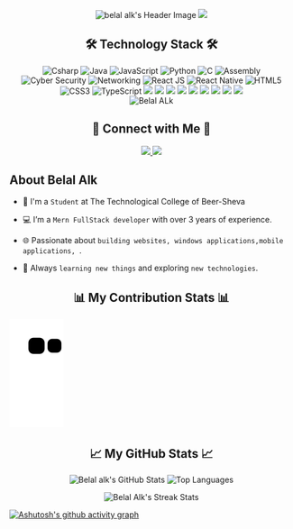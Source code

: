 <p align="center">
  <img src="" alt="belal alk's Header Image"/>
  <img src="https://github.com/Belalalk/profile-config/blob/main/github-header-image%20(1).png"/>
    </p>

<h2 align="center">🛠 Technology Stack 🛠</h2>
<p align="center">

 <img src="https://img.shields.io/badge/C%23-239120?style=for-the-badge&logo=csharp&logoColor=white" alt="Csharp" />
<img src="https://img.shields.io/badge/Java-007396?style=for-the-badge&logo=java&logoColor=white" alt="Java" />
<img src="https://img.shields.io/badge/JavaScript-F7DF1E?style=for-the-badge&logo=javascript&logoColor=black" alt="JavaScript" />
<img src="https://img.shields.io/badge/Python-3776AB?style=for-the-badge&logo=python&logoColor=white" alt="Python" />
<img src="https://img.shields.io/badge/C-A8B9CC?style=for-the-badge&logo=c&logoColor=white" alt="C" />
<img src="https://img.shields.io/badge/Assembly-525252?style=for-the-badge&logo=assembly&logoColor=white" alt="Assembly" />
<img src="https://img.shields.io/badge/Cyber%20Security-232F3E?style=for-the-badge&logo=security&logoColor=white" alt="Cyber Security" />
<img src="https://img.shields.io/badge/Networking-00A4EF?style=for-the-badge&logo=networking&logoColor=white" alt="Networking" />
<img src="https://img.shields.io/badge/React_JS-61DAFB?style=for-the-badge&logo=react&logoColor=black" alt="React JS" />
<img src="https://img.shields.io/badge/React_Native-61DAFB?style=for-the-badge&logo=react&logoColor=black" alt="React Native" />
<img src="https://img.shields.io/badge/HTML5-E34F26?style=for-the-badge&logo=html5&logoColor=white" alt="HTML5" />
<img src="https://img.shields.io/badge/CSS3-1572B6?style=for-the-badge&logo=css3&logoColor=white" alt="CSS3" />
<img src="https://img.shields.io/badge/TypeScript-3178C6?style=for-the-badge&logo=typescript&logoColor=white" alt="TypeScript" />


  <img src="https://img.shields.io/badge/Node.js-339933?style=for-the-badge&logo=node.js&logoColor=white"/>

  <!-- Libraries -->
  <img src="https://img.shields.io/badge/Bootstrap-563D7C?style=for-the-badge&logo=bootstrap&logoColor=white"/>
  <img src="https://img.shields.io/badge/MUI-007FFF?style=for-the-badge&logo=mui&logoColor=white"/>
  <img src="https://img.shields.io/badge/Tailwind_CSS-06B6D4?style=for-the-badge&logo=tailwind-css&logoColor=white"/>
  <img src="https://img.shields.io/badge/Webpack-8DD6F9?style=for-the-badge&logo=webpack&logoColor=black"/>
  
  <!-- Tools and Services -->
  <img src="https://img.shields.io/badge/VS_Code-007ACC?style=for-the-badge&logo=visual-studio-code&logoColor=white"/>
  <img src="https://img.shields.io/badge/Git-F05032?style=for-the-badge&logo=git&logoColor=white"/>
  <img src="https://img.shields.io/badge/GitHub_Actions-2088FF?style=for-the-badge&logo=github-actions&logoColor=white"/>
  <img src="https://img.shields.io/badge/Netlify-00C7B7?style=for-the-badge&logo=netlify&logoColor=white"/>
   <br>
<img src="https://komarev.com/ghpvc/?username=Belalalk&label=Profile%20views&color=0e75b6&style=plastic" alt="Belal ALk" />
</p>

<h2 align="center">🤝 Connect with Me 🤝</h2>

<p align="center">
  <a href="mailto:belalalk16@gmail.com">
    <img src="https://img.shields.io/badge/-GMAIL-c14438?style=for-the-badge&logo=Gmail&logoColor=white"/>
  </a>
  <a href="https://www.linkedin.com/in/belal-alkrenawie-23378a263/">
    <img src="https://img.shields.io/badge/LinkedIn-0077B5?style=for-the-badge&logo=linkedin&logoColor=white"/>
  </a>
</p>

##  About Belal Alk
- :school: I'm a `Student` at The Technological College of Beer-Sheva

- 💻 I’m a `Mern FullStack developer` with over 3 years of experience.
- 🌐 Passionate about `building websites, windows applications,mobile applications, `.
- 📘 Always `learning new things` and exploring `new technologies`.

<h2 align="center">📊 My Contribution Stats 📊</h2>

![Snake animation](https://github.com/Shady-Omar/Shady-Omar/blob/output/github-contribution-grid-snake.svg)

<h2 align="center">📈 My GitHub Stats 📈</h2>

<p align="center">
  <img src="https://github-readme-stats.vercel.app/api?username=belalalk&show_icons=true&theme=radical&line_height=27" alt="Belal alk's GitHub Stats">
  <img src="https://github-readme-stats.vercel.app/api/top-langs/?username=belalalk&hide=html,css,java,shaderlab,kotlin,hlsl&theme=radical" alt="Top Languages">
</p>

<p align="center">
 <img src="https://github-readme-streak-stats.herokuapp.com/?user=belalalk&show_icons=true&locale=en&layout=compact&theme=radical&line_height=0" alt="Belal Alk's Streak Stats"/>
</p> 

[![Ashutosh's github activity graph](https://github-readme-activity-graph.vercel.app/graph?username=BelalALK&bg_color=0d1117&color=9e4c98&line=f2428e&point=f8d847&area=true&hide_border=true)](https://github.com/ashutosh00710/github-readme-activity-graph)


